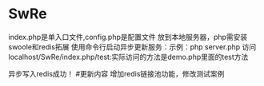 # SwRe
index.php是单入口文件,config.php是配置文件
放到本地服务器，php需安装swoole和redis拓展
使用命令行启动异步更新服务：示例：php server.php
访问localhost/SwRe/index.php/test:实际访问的方法是demo.php里面的test方法


异步写入redis成功！
#更新内容
增加redis链接池功能，修改测试案例
